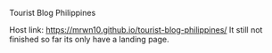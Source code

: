 Tourist Blog Philippines

Host link: https://mrwn10.github.io/tourist-blog-philippines/
It still not finished so far its only have a landing page.
